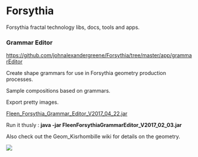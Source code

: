 # Forsythia
Forsythia fractal technology libs, docs, tools and apps.

### Grammar Editor

https://github.com/johnalexandergreene/Forsythia/tree/master/app/grammarEditor

Create shape grammars for use in Forsythia geometry production processes.

Sample compositions based on grammars.

Export pretty images.

[Fleen_Forsythia_Grammar_Editor_V2017_04_22.jar](https://github.com/johnalexandergreene/Forsythia/raw/master/bin/FleenForsythiaGrammarEditor_V2017_04_22.jar)

Run it thusly : **java -jar FleenForsythiaGrammarEditor_V2017_02_03.jar**

Also check out the Geom_Kisrhombille wiki for details on the geometry.

![](/doc/zzz.png?raw=true)

